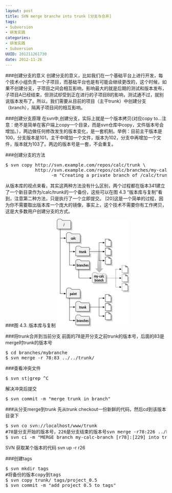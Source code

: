 ```yaml
---
layout: post
title: SVN merge branche into trunk [分支与合并]
tags: 
- Subversion
- 研发实践
categories:
- 研发实践
- Subversion
UUID: 201211261730
date: 2012-11-26
---
```


###创建分支的意义
创建分支的意义，比如我们在一个基础平台上进行开发，每个技术小组负责一个子项目，而基础平台也是有可能会继续更改的，这个时候，如果不创建分支，子项目之间会相互影响，影响最大的就是后期的测试和版本发布，子项目A已经结束，但测试却受到正在进行的子项目B的影响，测试通不过，就别说版本发布了。所以，我们需要从目前的项目（主干trunk）中创建分支（branch），隔离子项目间的相互影响。

###创建分支原理
在svn中,创建分支，实际上就是一个版本拷贝(对应copy to...注意：绝不是简单在客户端上copy一个目录，而是svn仓库中copy，文件版本号会增加。），两边做任何修改发生的版本变化，是一套机制。举例：目前主干版本是100，分支版本是101，主干中增加一个文件，版本为102，分支中再增加一个文件，版本就为103了。两边的版本号是一套，不会重复。


###创建分支的方法
<pre>
$ svn copy http://svn.example.com/repos/calc/trunk \
           http://svn.example.com/repos/calc/branches/my-calc-branch \
                 -m "Creating a private branch of /calc/trunk."
</pre>
从版本库的视点来看，其实这两种方法没有什么区别，两个过程都在版本341建立了一个新目录作为/calc/trunk的一个备份，这些可以在图 4.3 “版本库与复制”看到，注意第二种方法，只是执行了一个立即提交。 [20]这是一个简单的过程，因为你不需要取出版本库一个庞大的镜像，事实上，这个技术不需要你有工作拷贝，这是大多数用户创建分支的方式。

###图 4.3. 版本库与复制
<img src="/media/pub/svn-branch.png" />

###将trunk合并到当前分支
前面的78是开分支之前trunk的版本号，后面的83是merge时trunk的版本号
<pre id="bash">
$ cd branches/mybranche
$ svn merge -r 78:83 ../../trunk/
</pre>

###查看冲突文件
<pre id="bash">
$ svn st|grep ^C
</pre>
解决冲突后提交
<pre id="bash">
$ svn commit -m "merge trunk in branch"
</pre>

###从分支merge到trunk
先从trunk checkout一份新鲜的代码，然后cd到该版本目录下
<pre id="bash">
$ svn co svn://localhost/www/trunk
#78是分支开始的版本号，226是分支结束的版本号svn merge -r78:226 ../branches/my-calc-branch
$ svn ci -m "MERGE branch my-calc-branch [r78]:[229] into trunk"
</pre>

SVN 
获取某个版本的代码
svn up -r r26

###创建tags
<pre id="bash">
$ svn mkdir tags
#将备份的版本copy到tags
$ svn copy trunk/ tags/project_0.5
$ svn commit -m "add project_0.5 to tags"
</pre>



